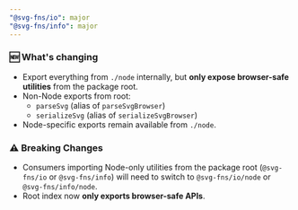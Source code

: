 ```yaml
---
"@svg-fns/io": major
"@svg-fns/info": major
---
```


### 🆕 What's changing

- Export everything from `./node` internally, but **only expose browser-safe utilities** from the package root.
- Non-Node exports from root:
  - `parseSvg` (alias of `parseSvgBrowser`)
  - `serializeSvg` (alias of `serializeSvgBrowser`)
- Node-specific exports remain available from `./node`.

### ⚠️ Breaking Changes

- Consumers importing Node-only utilities from the package root (`@svg-fns/io` or `@svg-fns/info`) will need to switch to `@svg-fns/io/node` or `@svg-fns/info/node`.
- Root index now **only exports browser-safe APIs**.
